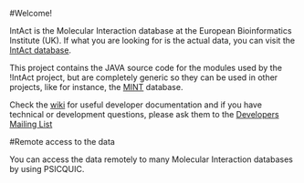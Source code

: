 #Welcome!

IntAct is the Molecular Interaction database at the European Bioinformatics Institute (UK). If what you are looking for is the actual data, you can visit the [IntAct database](http://www.ebi.ac.uk/intact).

This project contains the JAVA source code for the modules used by the !IntAct project, but are completely generic so they can be used in other projects, like for instance, the [MINT](http://mint.bio.uniroma2.it) database.

Check the [wiki](https://github.com/EBI-IntAct/intact/tree/master/wiki) for useful developer documentation and if you have technical or development questions, please ask them to the [Developers Mailing List](http://groups.google.com/group/intact-developers)

#Remote access to the data

You can access the data remotely to many Molecular Interaction databases by using PSICQUIC.
